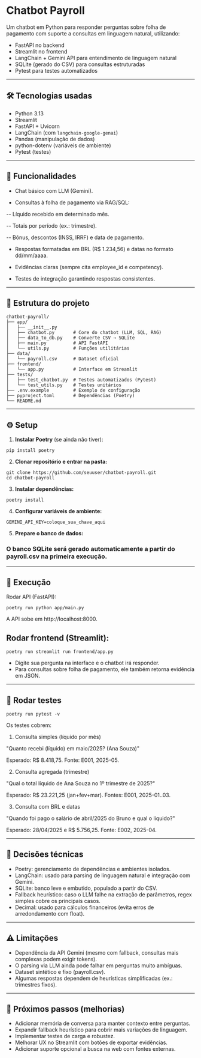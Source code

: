 # Chatbot Payroll

Um chatbot em Python para responder perguntas sobre folha de pagamento com suporte a consultas em linguagem natural, utilizando:

- FastAPI no backend
- Streamlit no frontend
- LangChain + Gemini API para entendimento de linguagem natural
- SQLite (gerado do CSV) para consultas estruturadas
- Pytest para testes automatizados

---

## 🛠 Tecnologias usadas

- Python 3.13
- Streamlit
- FastAPI + Uvicorn
- LangChain (com `langchain-google-genai`)
- Pandas (manipulação de dados)
- python-dotenv (variáveis de ambiente)
- Pytest (testes)

---

## 🚀 Funcionalidades

- Chat básico com LLM (Gemini).

- Consultas à folha de pagamento via RAG/SQL:

-- Líquido recebido em determinado mês.

-- Totais por período (ex.: trimestre).

-- Bônus, descontos (INSS, IRRF) e data de pagamento.

- Respostas formatadas em BRL (R$ 1.234,56) e datas no formato dd/mm/aaaa.

- Evidências claras (sempre cita employee_id e competency).

- Testes de integração garantindo respostas consistentes.

---

## 📂 Estrutura do projeto

```
chatbot-payroll/
├── app/
│   ├── __init__.py
│   ├── chatbot.py       # Core do chatbot (LLM, SQL, RAG)
│   ├── data_to_db.py    # Converte CSV → SQLite
│   ├── main.py          # API FastAPI
│   └── utils.py         # Funções utilitárias
├── data/
│   └── payroll.csv      # Dataset oficial
├── frontend/
│   └── app.py           # Interface em Streamlit
├── tests/
│   ├── test_chatbot.py  # Testes automatizados (Pytest)
│   └── test_utils.py    # Testes unitários
├── .env.example         # Exemplo de configuração
├── pyproject.toml       # Dependências (Poetry)
└── README.md
```

---

## ⚙️ Setup

1. **Instalar Poetry** (se ainda não tiver):

```
pip install poetry
```

2. **Clonar repositório e entrar na pasta:**

```
git clone https://github.com/seuuser/chatbot-payroll.git
cd chatbot-payroll
```

3. **Instalar dependências:**

```
poetry install
```

4. **Configurar variáveis de ambiente:**

```
GEMINI_API_KEY=coloque_sua_chave_aqui
```

5. **Prepare o banco de dados:**

### O banco SQLite será gerado automaticamente a partir do payroll.csv na primeira execução.

---

## 🚀 Execução

Rodar API (FastAPI):

```
poetry run python app/main.py
```

A API sobe em http://localhost:8000.

## Rodar frontend (Streamlit):

```
poetry run streamlit run frontend/app.py
```

- Digite sua pergunta na interface e o chatbot irá responder.
- Para consultas sobre folha de pagamento, ele também retorna evidência em JSON.

---

## 🧪 Rodar testes

```
poetry run pytest -v
```

Os testes cobrem:

1. Consulta simples (líquido por mês)

"Quanto recebi (líquido) em maio/2025? (Ana Souza)"

Esperado: R$ 8.418,75. Fonte: E001, 2025-05.

2. Consulta agregada (trimestre)

"Qual o total líquido de Ana Souza no 1º trimestre de 2025?"

Esperado: R$ 23.221,25 (jan+fev+mar). Fontes: E001, 2025-01..03.

3. Consulta com BRL e datas

"Quando foi pago o salário de abril/2025 do Bruno e qual o líquido?"

Esperado: 28/04/2025 e R$ 5.756,25. Fonte: E002, 2025-04.

---

## 📝 Decisões técnicas

- Poetry: gerenciamento de dependências e ambientes isolados.
- LangChain: usado para parsing de linguagem natural e integração com Gemini.
- SQLite: banco leve e embutido, populado a partir do CSV.
- Fallback heurístico: caso o LLM falhe na extração de parâmetros, regex simples cobre os principais casos.
- Decimal: usado para cálculos financeiros (evita erros de arredondamento com float).

---

## ⚠️ Limitações

- Dependência da API Gemini (mesmo com fallback, consultas mais complexas podem exigir tokens).
- O parsing via LLM ainda pode falhar em perguntas muito ambíguas.
- Dataset sintético e fixo (payroll.csv).
- Algumas respostas dependem de heurísticas simplificadas (ex.: trimestres fixos).

---

## 🚀 Próximos passos (melhorias)

- Adicionar memória de conversa para manter contexto entre perguntas.
- Expandir fallback heurístico para cobrir mais variações de linguagem.
- Implementar testes de carga e robustez.
- Melhorar UX no Streamlit com botões de exportar evidências.
- Adicionar suporte opcional a busca na web com fontes externas.
